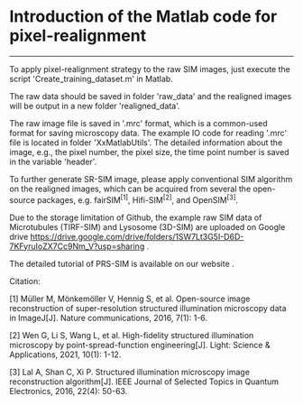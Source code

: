 # Introduction of the Matlab code for pixel-realignment

***

To apply pixel-realignment strategy to the raw SIM images, just execute the script 'Create_training_dataset.m' in Matlab.

The raw data should be saved in folder 'raw_data' and the realigned images will be output in a new folder 'realigned_data'.

The raw image file is saved in '.mrc' format, which is a common-used format for saving microscopy data. The example IO code for reading '.mrc' file is located in folder 'XxMatlabUtils'.
The detailed information about the image, e.g., the pixel number, the pixel size, the time point number is saved in the variable 'header'.

To further generate SR-SIM image, please apply conventional SIM algorithm on the realigned images, which can be acquired from several the open-source packages, e.g. fairSIM<sup>[1]</sup>, Hifi-SIM<sup>[2]</sup>, and OpenSIM<sup>[3]</sup>.

Due to the storage limitation of Github, the example raw SIM data of Microtubules (TIRF-SIM) and Lysosome (3D-SIM) are uploaded on Google drive https://drive.google.com/drive/folders/1SW7Lt3G5I-D6D-7KFyruIoZX7Cc9Nm_V?usp=sharing .

The detailed tutorial of PRS-SIM is available on our website .


Citation:

[1] Müller M, Mönkemöller V, Hennig S, et al. Open-source image reconstruction of super-resolution structured illumination microscopy data in ImageJ[J]. Nature communications, 2016, 7(1): 1-6.<br>

[2] Wen G, Li S, Wang L, et al. High-fidelity structured illumination microscopy by point-spread-function engineering[J]. Light: Science & Applications, 2021, 10(1): 1-12.<br>

[3] Lal A, Shan C, Xi P. Structured illumination microscopy image reconstruction algorithm[J]. IEEE Journal of Selected Topics in Quantum Electronics, 2016, 22(4): 50-63.<br>
